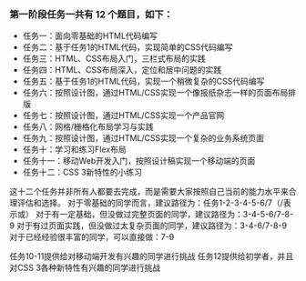 ### 第一阶段任务一共有 12 个题目，如下：
- 任务一：面向零基础的HTML代码编写
- 任务二：基于任务1的HTML代码，实现简单的CSS代码编写
- 任务三：HTML、CSS布局入门，三栏式布局的实践
- 任务四：HTML、CSS布局深入，定位和居中问题的实践
- 任务五：基于任务1的HTML代码，实现一个稍微复杂的CSS代码编写
- 任务六：按照设计图，通过HTML/CSS实现一个像报纸杂志一样的页面布局排版
- 任务七：按照设计图，通过HTML/CSS实现一个产品官网
- 任务八：网格/栅格化布局学习与实践
- 任务九：按照设计图，通过HTML/CSS实现一个复杂的业务系统页面
- 任务十：学习和练习Flex布局
- 任务十一：移动Web开发入门，按照设计稿实现一个移动端的页面
- 任务十二：CSS 3新特性的小练习

这十二个任务并非所有人都要去完成，而是需要大家按照自己当前的能力水平来合理评估和选择。
对于零基础的同学而言，建议路径为：任务1-2-3-4-5-6/7（/表示或）
对于有一定基础，但没做过完整页面的同学，建议路径为：3-4-5-6/7-8-9
对于有过页面实践，但没做过太复杂页面的同学，建议路径为：3-4-6/7-8-9
对于已经经验很丰富的同学，可以直接做：7-9

任务10-11提供给对移动端开发有兴趣的同学进行挑战
任务12提供给初学者，并且对CSS 3各种新特性有兴趣的同学进行挑战
